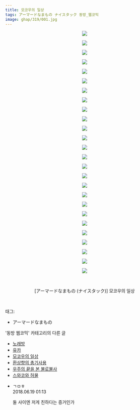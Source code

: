 ```yaml
---
title: 모코우의 일상
tags: アーマードなまもの ナイスタック 동방_웹코믹
image: ghap/319/001.jpg
---
```

<div class="article">
<p style="text-align: center; clear: none; float: none;"><img src="{{ site.nasurl }}/ghap/319/001.jpg"/></p>
<p style="text-align: center; clear: none; float: none;"><img src="{{ site.nasurl }}/ghap/319/002.jpg"/></p>
<p style="text-align: center; clear: none; float: none;"><img src="{{ site.nasurl }}/ghap/319/003.jpg"/></p>
<p style="text-align: center; clear: none; float: none;"><img src="{{ site.nasurl }}/ghap/319/004.jpg"/></p>
<p style="text-align: center; clear: none; float: none;"><img src="{{ site.nasurl }}/ghap/319/005.jpg"/></p>
<p style="text-align: center; clear: none; float: none;"><img src="{{ site.nasurl }}/ghap/319/006.jpg"/></p>
<p style="text-align: center; clear: none; float: none;"><img src="{{ site.nasurl }}/ghap/319/007.jpg"/></p>
<p style="text-align: center; clear: none; float: none;"><img src="{{ site.nasurl }}/ghap/319/008.jpg"/></p>
<p style="text-align: center; clear: none; float: none;"><img src="{{ site.nasurl }}/ghap/319/009.jpg"/></p>
<p style="text-align: center; clear: none; float: none;"><img src="{{ site.nasurl }}/ghap/319/010.jpg"/></p>
<p style="text-align: center; clear: none; float: none;"><img src="{{ site.nasurl }}/ghap/319/011.jpg"/></p>
<p style="text-align: center; clear: none; float: none;"><img src="{{ site.nasurl }}/ghap/319/012.jpg"/></p>
<p style="text-align: center; clear: none; float: none;"><img src="{{ site.nasurl }}/ghap/319/013.jpg"/></p>
<p style="text-align: center; clear: none; float: none;"><img src="{{ site.nasurl }}/ghap/319/014.jpg"/></p>
<p style="text-align: center; clear: none; float: none;"><img src="{{ site.nasurl }}/ghap/319/015.jpg"/></p>
<p style="text-align: center; clear: none; float: none;"><img src="{{ site.nasurl }}/ghap/319/016.jpg"/></p>
<p style="text-align: center; clear: none; float: none;"><img src="{{ site.nasurl }}/ghap/319/017.jpg"/></p>
<p style="text-align: center; clear: none; float: none;"><img src="{{ site.nasurl }}/ghap/319/018.jpg"/></p>
<p style="text-align: center; clear: none; float: none;"><img src="{{ site.nasurl }}/ghap/319/019.jpg"/></p>
<p style="text-align: center; clear: none; float: none;"><img src="{{ site.nasurl }}/ghap/319/020.jpg"/></p>
<p style="text-align: center; clear: none; float: none;"><img src="{{ site.nasurl }}/ghap/319/021.jpg"/></p>
<p style="text-align: center; clear: none; float: none;"><img src="{{ site.nasurl }}/ghap/319/022.jpg"/></p>
<p style="text-align: center; clear: none; float: none;"><img src="{{ site.nasurl }}/ghap/319/023.jpg"/></p>
<p style="text-align: center; clear: none; float: none;"><img src="{{ site.nasurl }}/ghap/319/024.jpg"/></p>
<p style="text-align: center; clear: none; float: none;"><img src="{{ site.nasurl }}/ghap/319/025.jpg"/></p>
<p style="text-align: center; clear: none; float: none;"><img src="{{ site.nasurl }}/ghap/319/026.jpg"/></p>
<p style="text-align: center; clear: none; float: none;"><br/></p>
<p style="text-align: center; clear: none; float: none;">[アーマードなまもの (ナイスタック)] 모코우의 일상</p>
<p><br/></p>
</div><div class="tagTrail">
<p>태그: </p>
<ul>
<li>アーマードなまもの</li>
</ul>
</div><div class="another">
<p>'동방 웹코믹' 카테고리의 다른 글</p>
<ul>
<li><a href="/2016-06-20-ghap_324">노래방</a></li>
<li><a href="/2016-06-20-ghap_320">유카</a></li>
<li><a href="/2016-06-20-ghap_319">모코우의 일상</a></li>
<li><a href="/2016-06-19-ghap_284">환상향의 총기사용</a></li>
<li><a href="/2016-06-19-ghap_263">우주의 끝을 본 불로불사</a></li>
<li><a href="/2016-06-19-ghap_228">스와코와 허물</a></li>
</ul>
</div><div class="cb_module cb_fluid">
<div class="cb_wrt cb_profile">
<div class="comment">
<ul>
<li class="cb_thumb_off" id="comment15272360">
<div class="cb_comment_area">
<div class="cb_info_area">
<div class="cb_section">
<span class="cb_nick_name">ㄱㅁㅎ</span>
</div>
<div class="cb_section">
<span class="cb_date">2018.06.19 01:13 </span>
</div>
</div>
<div class="cb_dsc_comment">
<p class="cb_dsc">
											둘 사이엔 저게 친하다는 증거인가
										</p>
</div>
</div></li>
</ul>
</div>
</div><!-- commentList close -->
</div>